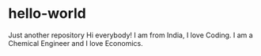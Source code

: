 # hello-world
Just another repository
Hi everybody!
I am from India, I love Coding.
I am a Chemical Engineer and I love Economics.
